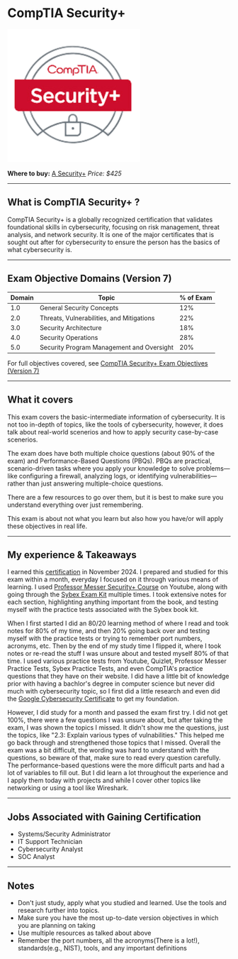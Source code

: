 # CompTIA Security+

![CompTIA Security+ Logo](../../13-Personal/Images/12-300x300.png)

**Where to buy:** [A Security+](https://www.comptia.org/en-us/certifications/security/#buy-now)
*Price: $425*

---

## What is CompTIA Security+ ?

CompTIA Security+ is a globally recognized certification that validates foundational skills in cybersecurity, focusing on risk management, threat analysis, and network security. 
It is one of the major certificates that is sought out after for cybersecurity to ensure the person has the basics of what cybersecurity is. 


---

## Exam Objective Domains (Version 7)

| Domain | Topic                                               | % of Exam |
|--------|-----------------------------------------------------|-----------|
| 1.0    | General Security Concepts                           | 12%       |
| 2.0    | Threats, Vulnerabilities, and Mitigations           | 22%       |
| 3.0    | Security Architecture                               | 18%       |
| 4.0    | Security Operations                                 | 28%       |
| 5.0    | Security Program Management and Oversight           | 20%       |


For full objectives covered, see [CompTIA Security+ Exam Objectives (Version 7)](https://www.comptia.org/en-us/certifications/security/)

---

## What it covers

This exam covers the basic-intermediate information of cybersecurity. It is not too in-depth of topics, like the tools of cybersecurity, however, it does talk about real-world scenerios and how to apply security case-by-case scenerios.

The exam does have both multiple choice questions (about 90% of the exam) and Performance-Based Questions (PBQs). PBQs are practical, scenario-driven tasks where you apply your knowledge to solve problems—like configuring a firewall, analyzing logs, or identifying vulnerabilities—rather than just answering multiple-choice questions.

There are a few resources to go over them, but it is best to make sure you understand everything over just remembering.

This exam is about not what you learn but also how you have/or will apply these objectives in real life.

---

## My experience & Takeaways

I earned this [certification](https://www.certmetrics.com/comptia/public/verification.aspx?code=3T722F97KRK0VY38) in November 2024. I prepared and studied for this exam within a month, everyday I focused on it through various means of learning. I used [Professor Messer Security+ Course](https://www.professormesser.com/) on Youtube, along with going through the [Sybex Exam  Kit](http://amazon.com/CompTIA-Security-Certification-Kit-SY0-701/dp/1394211449/ref=pd_lpo_d_sccl_1/143-2992479-5473741?pd_rd_w=qH5BX&content-id=amzn1.sym.4c8c52db-06f8-4e42-8e56-912796f2ea6c&pf_rd_p=4c8c52db-06f8-4e42-8e56-912796f2ea6c&pf_rd_r=3DZ8H5K0M260749A5150&pd_rd_wg=sHinS&pd_rd_r=db930380-6bc2-4755-8948-da219385a4a1&pd_rd_i=1394211449&psc=1) multiple times. I took extensive notes for each section, highlighting anything important from the book, and testing myself with the practice tests associated with the Sybex book kit. 

When I first started I did an 80/20 learning method of where I read and took notes for 80% of my time, and then 20% going back over and testing myself with the practice tests or trying to remember port  numbers, acronyms, etc. Then by the end of my study time I flipped it, where I took notes or re-read the stuff I was unsure about and tested myself 80% of that time. I used various practice tests from Youtube, Quizlet, Professor Messer Practice Tests, Sybex Practice Tests, and even CompTIA's practice questions that they have on their website. I did have a little bit of knowledge prior with having a bachlor's degree in computer science but never did much with cybersecurity topic, so I first did a little research and even did the [Google Cybersecurity Certificate](https://grow.google/enroll-certificates/cybersecurity-mid/?gad_campaignid=22435284945&gwg_campaign_id=22435284945) to get my foundation. 

However, I did study for a month and passed the exam first try. I did not get 100%, there were a few questions I was unsure about, but after taking the exam, I was shown the topics I missed. It didn't show me the questions, just the topics, like "2.3: Explain various types of vulnabilities." This helped me go back through and strengthened those topics that I missed. Overall the exam was a bit difficult, the wording was hard to understand with the questions, so beware of that, make sure to read every question carefully. The performance-based questions were the more difficult parts and had a lot of variables to fill out. But I did learn a lot throughout the experience and I apply them today with projects and while I cover other topics like networking or using a tool like Wireshark. 

---

## Jobs Associated with Gaining Certification

- Systems/Security Administrator
- IT Support Technician
- Cybersecurity Analyst
- SOC Analyst

---

## Notes

- Don't just study, apply what you studied and learned. Use the tools and research further into topics. 
- Make sure you have the most up-to-date version objectives in which you are planning on taking
- Use multiple resources as talked about above 
- Remember the port numbers, all the acronyms(There is a lot!), standards(e.g., NIST), tools, and any important definitions